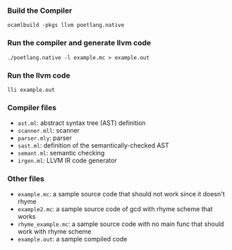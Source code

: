 ### Build the Compiler

```
ocamlbuild -pkgs llvm poetlang.native
```

### Run the compiler and generate llvm code
```
./poetlang.native -l example.mc > example.out
```

### Run the llvm code
```
lli example.out
```

### Compiler files
-  `ast.ml`: abstract syntax tree (AST) definition
-  `scanner.mll`: scanner
-  `parser.mly`: parser
-  `sast.ml`: definition of the semantically-checked AST
-  `semant.ml`: semantic checking
-  `irgen.ml`: LLVM IR code generator

### Other files

- `example.mc`: a sample source code that should not work since it doesn't rhyme
- `example2.mc`: a sample source code of gcd with rhyme scheme that works
- `rhyme_example.mc`: a sample source code with no main func that should work with rhyme scheme
- `example.out`: a sample compiled code
